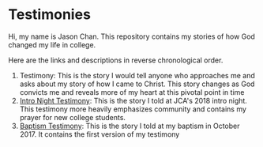 # Testimonies

Hi, my name is Jason Chan. This repository contains my stories of how God changed my life in college.

Here are the links and descriptions in reverse chronological order.

1. Testimony: This is the story I would tell anyone who approaches me and asks about my story of how I came to Christ.
This story changes as God convicts me and reveals more of my heart at this pivotal point in time
2. [Intro Night Testimony](https://github.com/Jason27chan/Testimony/blob/master/Testimonies/Intro%20Night%20Testimony.md): 
This is the story I told at JCA's 2018 intro night. This testimony more heavily emphasizes 
community and contains my prayer for new college students.
3. [Baptism Testimony](https://github.com/Jason27chan/Testimony/blob/master/Testimonies/Baptism%20Testimony.md): 
This is the story I told at my baptism in October 2017. It contains the first version of my testimony
